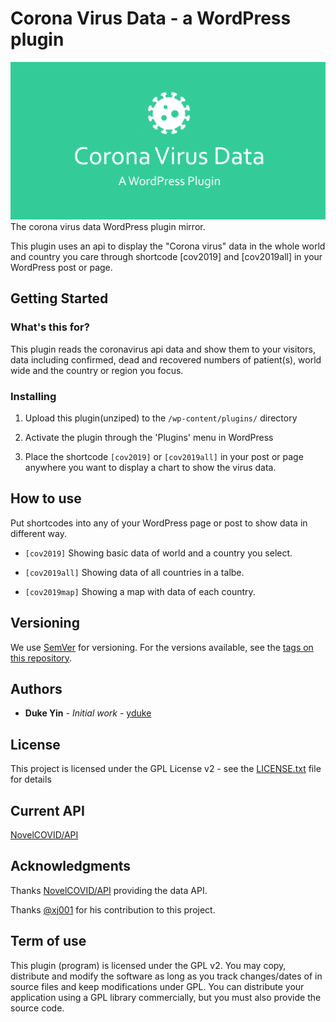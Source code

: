 # Corona Virus Data - a WordPress plugin
![Corona Virus Data](https://raw.githubusercontent.com/yduke/corona-virus-data/master/assets/corona-virus-data-wordpress-plugin.png)
The corona virus data WordPress plugin mirror.

This plugin uses an api to display the "Corona virus" data in the whole world and country you care through shortcode [cov2019] and [cov2019all] in your WordPress post or page.


## Getting Started

### What's this for?
This plugin reads the coronavirus api data and show them to your visitors, data including confirmed, dead and recovered numbers of patient(s), world wide and the country or region you focus.


### Installing

1. Upload this plugin(unziped) to the `/wp-content/plugins/` directory

1. Activate the plugin through the 'Plugins' menu in WordPress

1. Place the shortcode `[cov2019]` or  `[cov2019all]` in your post or page anywhere you want to display a chart to show the virus data.

## How to use

Put shortcodes into any of your WordPress page or post to show data in different way.

* `[cov2019]` Showing basic data of world and a country you select.

* `[cov2019all]` Showing data of all countries in a talbe.

* `[cov2019map]` Showing a map with data of each country.

## Versioning

We use [SemVer](http://semver.org/) for versioning. For the versions available, see the [tags on this repository](https://github.com/yduke/corona-virus-data/tags). 

## Authors

* **Duke Yin** - *Initial work* - [yduke](https://github.com/yduke)

## License

This project is licensed under the GPL License  v2 - see the [LICENSE.txt](LICENSE.txt) file for details

## Current API

[NovelCOVID/API](https://github.com/NovelCOVID/API)

## Acknowledgments

Thanks [NovelCOVID/API](https://github.com/NovelCOVID/API) providing the data API.

Thanks [@xj001](https://github.com/xj001) for his contribution to this project.

## Term of use
This plugin (program) is licensed under the GPL v2. You may copy, distribute and modify the software as long as you track changes/dates of in source files and keep modifications under GPL. You can distribute your application using a GPL library commercially, but you must also provide the source code. 
